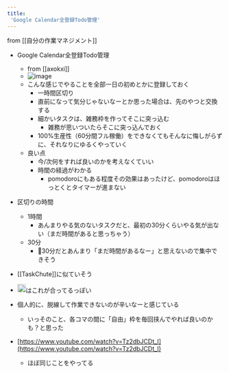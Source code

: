 ```yaml
---
title:
 'Google Calendar全登録Todo管理'
---
```


from [[自分の作業マネジメント]]
- Google Calendar全登録Todo管理
    - from [[axokxi]]
    - ![image](https://gyazo.com/8da1242f6aedc9f2c6c0ff0b02e8c96b/thumb/1000)
    - こんな感じでやることを全部一日の初めとかに登録しておく
        - 一時間区切り
        - 直前になって気分じゃないなーとか思った場合は、先のやつと交換する
        - 細かいタスクは、雑務枠を作ってそこに突っ込む
            - 雑務が思いついたらそこに突っ込んでおく
        - 100%生産性（60分間フル稼働）をできなくてもそんなに悔しがらずに、それなりにゆるくやっていく
    - 良い点
        - 今/次何をすれば良いのかを考えなくていい
        - 時間の経過がわかる
            - pomodoroにもある程度その効果はあったけど、pomodoroはほっとくとタイマーが進まない

- 区切りの時間
    - 1時間
        - あんまりやる気のないタスクだと、最初の30分くらいやる気が出ない（まだ時間があると思っちゃう）
    - 30分
        - 30分だとあんまり「まだ時間があるなー」と思えないので集中できそう

- [[TaskChute]]に似ていそう

- <img src='https://scrapbox.io/api/pages/blu3mo-public/axokxi/icon' alt='axokxi.icon' height="19.5"/>はこれが合ってるっぽい

- 個人的に、脱線して作業できないのが辛いなーと感じている
    - いっそのこと、各コマの間に「自由」枠を毎回挟んでやれば良いのかも？と思った

- [https://www.youtube.com/watch?v=Tz2dbJCDt_I](https://www.youtube.com/watch?v=Tz2dbJCDt_I)
    - ほぼ同じことをやってる
